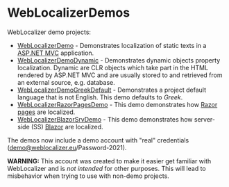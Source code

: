 # WebLocalizerDemos
WebLocalizer demo projects:

- [WebLocalizerDemo](https://github.com/Code-Solidi/WebLocalizerDemos/edit/master/WebLocalizerDemo) - Demonstrates localization of static texts in a [ASP.NET MVC](https://dotnet.microsoft.com/en-us/apps/aspnet/mvc) application.
- [WebLocalizerDemoDynamic](https://github.com/Code-Solidi/WebLocalizerDemos/tree/master/WebLocalizerDemoDynamic) - Demonstrates dynamic objects property localization. Dynamic are CLR objects which take part in the HTML rendered by ASP.NET MVC and are usually stored to and retrieved from an external source, e.g. database.
- [WebLocalizerDemoGreekDefault](https://github.com/Code-Solidi/WebLocalizerDemos/tree/master/WebLocalizerDemoGreekDefault) - Demonstrates a project default language that is not English. This demo defaults to *Greek*.
- [WebLocalizerRazorPagesDemo](https://github.com/Code-Solidi/WebLocalizerDemos/tree/master/WebLocalizerRazorPagesDemo) - This demo demonstrates how [Razor pages](https://docs.microsoft.com/en-us/aspnet/core/razor-pages/?view=aspnetcore-5.0&tabs=visual-studio) are localized. 
- [WebLocalizerBlazorSrvDemo](https://github.com/Code-Solidi/WebLocalizerDemos/tree/master/WebLocalizerBlazorSrvDemo) - This demo demonstrates how server-side (SS) [Blazor](https://dotnet.microsoft.com/en-us/apps/aspnet/web-apps/blazor) are localized. 

The demos now include a demo account with "real" credentials (demo@weblocalizer.eu/Password-2021). 

**WARNING:** This account was created to make it easier get familiar with WebLocalizer and is _not intended_ for other purposes. This will lead to misbehavior when trying to use with non-demo projects.

